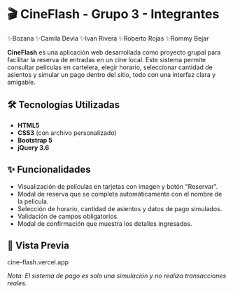 # 🎬 CineFlash - Grupo 3 - Integrantes

✨Bozana
✨Camila Devia
✨Ivan Rivera
✨Roberto Rojas
✨Rommy Bejar

**CineFlash** es una aplicación web desarrollada como proyecto grupal para facilitar la reserva de entradas en un cine local. Este sistema permite consultar películas en cartelera, elegir horario, seleccionar cantidad de asientos y simular un pago dentro del sitio, todo con una interfaz clara y amigable.

## 🛠 Tecnologías Utilizadas

- **HTML5**
- **CSS3** (con archivo personalizado)
- **Bootstrap 5**
- **jQuery 3.6**

## ✨ Funcionalidades

- Visualización de películas en tarjetas con imagen y botón "Reservar".
- Modal de reserva que se completa automáticamente con el nombre de la película.
- Selección de horario, cantidad de asientos y datos de pago simulados.
- Validación de campos obligatorios.
- Modal de confirmación que muestra los detalles ingresados.


## 📸 Vista Previa

cine-flash.vercel.app

_Nota: El sistema de pago es solo una simulación y no realiza transacciones reales._
